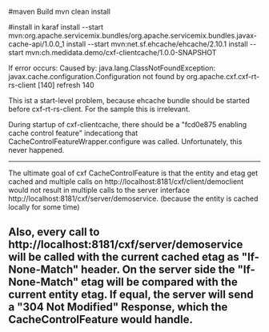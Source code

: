 #maven Build
mvn clean install

#install in karaf
install --start mvn:org.apache.servicemix.bundles/org.apache.servicemix.bundles.javax-cache-api/1.0.0_1
install --start mvn:net.sf.ehcache/ehcache/2.10.1
install --start mvn:ch.medidata.demo/cxf-clientcache/1.0.0-SNAPSHOT

If error occurs: Caused by: java.lang.ClassNotFoundException: javax.cache.configuration.Configuration not found by org.apache.cxf.cxf-rt-rs-client [140]
refresh 140

This ist a start-level problem, because ehcache bundle should be started before cxf-rt-rs-client. For the sample this is irrelevant.

During startup of cxf-clientcache, there should be a "fcd0e875 enabling cache control feature" indecationg that CacheControlFeatureWrapper.configure was called.
Unfortunately, this never happened.

------------------------------------------------------------------------------------------------------------------------------------------------------------------------
The ultimate goal of cxf CacheControlFeature is that the entity and etag get cached and multiple calls on
http://localhost:8181/cxf/client/democlient
would not result in multiple calls to the server interface
http://localhost:8181/cxf/server/demoservice. (because the entity is cached locally for some time)

Also,  every call to http://localhost:8181/cxf/server/demoservice will be called with the current cached etag as "If-None-Match" header.
On the server side the "If-None-Match" etag will be compared with the current entity etag. If equal, the server will send a "304 Not Modified" Response,
which the CacheControlFeature would handle.
------------------------------------------------------------------------------------------------------------------------------------------------------------------------